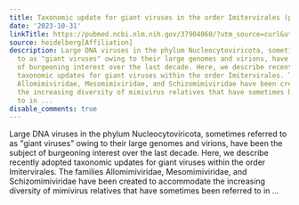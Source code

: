```yaml
---
title: Taxonomic update for giant viruses in the order Imitervirales (phylum Nucleocytoviricota)
date: '2023-10-31'
linkTitle: https://pubmed.ncbi.nlm.nih.gov/37904060/?utm_source=curl&utm_medium=rss&utm_campaign=pubmed-2&utm_content=1FakS-2QOkCT8HsMOQP1bCRQ4YzyumYOmxmF0moLsQ3dFB1E9V&fc=20220326224207&ff=20231031181051&v=2.17.9.post6+86293ac
source: heidelberg[Affiliation]
description: Large DNA viruses in the phylum Nucleocytoviricota, sometimes referred
  to as "giant viruses" owing to their large genomes and virions, have been the subject
  of burgeoning interest over the last decade. Here, we describe recently adopted
  taxonomic updates for giant viruses within the order Imitervirales. The families
  Allomimiviridae, Mesomimiviridae, and Schizomimiviridae have been created to accommodate
  the increasing diversity of mimivirus relatives that have sometimes been referred
  to in ...
disable_comments: true
---
```

Large DNA viruses in the phylum Nucleocytoviricota, sometimes referred to as "giant viruses" owing to their large genomes and virions, have been the subject of burgeoning interest over the last decade. Here, we describe recently adopted taxonomic updates for giant viruses within the order Imitervirales. The families Allomimiviridae, Mesomimiviridae, and Schizomimiviridae have been created to accommodate the increasing diversity of mimivirus relatives that have sometimes been referred to in ...